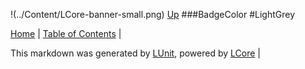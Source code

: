 !(../Content/LCore-banner-small.png)
[Up](BadgeColor.md)
###BadgeColor
#LightGrey

[Home](../../README.md) | [Table of Contents](../../TableOfContents.md) | 


This markdown was generated by [LUnit](https://github.com/CodeSingularity/LUnit), powered by [LCore](https://github.com/CodeSingularity/LCore) | 

